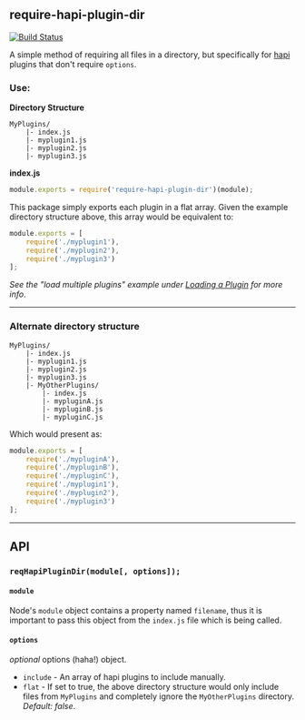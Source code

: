 ## require-hapi-plugin-dir

[![Build Status](https://travis-ci.org/mbjordan/require-hapi-plugin-dir.svg?branch=master)](https://travis-ci.org/mbjordan/require-hapi-plugin-dir)

A simple method of requiring all files in a directory, but specifically for [hapi](http://hapijs.com/) plugins that don't require `options`.

### Use:

__Directory Structure__

```
MyPlugins/
    |- index.js
    |- myplugin1.js
    |- myplugin2.js
    |- myplugin3.js
```

__index.js__

```javascript
module.exports = require('require-hapi-plugin-dir')(module);
```

This package simply exports each plugin in a flat array. Given the example directory structure above, this array would be equivalent to:

```javascript
module.exports = [
    require('./myplugin1'),
    require('./myplugin2'),
    require('./myplugin3')
];
```

_See the "load multiple plugins" example under [Loading a Plugin](http://hapijs.com/tutorials/plugins#user-content-loading-a-plugin) for more info_.

---

### Alternate directory structure

```
MyPlugins/
    |- index.js
    |- myplugin1.js
    |- myplugin2.js
    |- myplugin3.js
    |- MyOtherPlugins/
        |- index.js
        |- mypluginA.js
        |- mypluginB.js
        |- mypluginC.js
```

Which would present as:

```javascript
module.exports = [
    require('./mypluginA'),
    require('./mypluginB'),
    require('./mypluginC'),
    require('./myplugin1'),
    require('./myplugin2'),
    require('./myplugin3')
];
```

---

## API

### `reqHapiPluginDir(module[, options]);`

#### `module`

Node's `module` object contains a property named `filename`, thus it is important to pass this object from the `index.js` file which is being called.


#### `options`

_optional_ options (haha!) object.

* `include` - An array of hapi plugins to include manually.
* `flat` - If set to true, the above directory structure would only include files from `MyPlugins` and completely ignore the `MyOtherPlugins` directory. _Default: false_.
